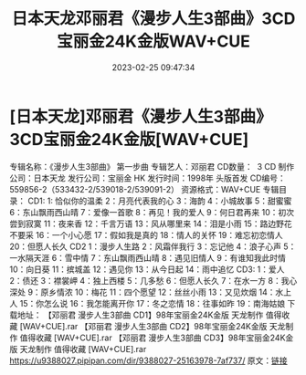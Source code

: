 ﻿---
title: 日本天龙邓丽君《漫步人生3部曲》3CD宝丽金24K金版WAV+CUE
date: 2023-02-25 09:47:34
categories: WAV车载音乐、镜像
tags: 华语中文
---
# [日本天龙]邓丽君《漫步人生3部曲》3CD宝丽金24K金版[WAV+CUE]

专辑名称：《漫步人生3部曲》 第一步曲
专辑艺人：邓丽君
CD数量：  3 CD
制作公司：日本天龙
发行公司：宝丽金 HK
发行时间：1998年 头版首发
CD编号： 559856-2（533432-2/539018-2/539091-2）
资源格式：WAV+CUE
专辑目录：
CD1:
1: 恰似你的温柔
2：月亮代表我的心
3：海韵
4：小城故事
5：甜蜜蜜
6：东山飘雨西山晴
7：爱像一首歌
8：再见！我的爱人
9：何日君再来
10：初次尝到寂寞
11：夜来香
12：千言万语
13：风从哪里来
14：泪是小雨
15：路边野花不要采
16：一个小心愿
17：假如我是真的
18：情人的关怀
19：难忘初恋情人
20：但愿人长久
CD2
1：漫步人生路
2：风霜伴我行
3：忘记他
4：浪子心声
5：一水隔天涯
6：雪中情
7：东山飘雨西山晴
8：遇见旧情人
9：有谁知我此时情
10：向日葵
11：摈城盖
12：遇见你
13：从今日起
14：雨中追忆
CD3:
1：爱人
2：债还
3：襟裳岬
4：独上西楼
5：几多愁
6：但愿人长久
7：在水一方
8：我心深处
9：原乡情浓
10：梅花
11：四个愿望
12：丝丝小雨
13：又见炊烟
14：水上人
15：你怎么说
16：我怎能离开你
17：冬之恋情
18：往事如昨
19：南海姑娘
下载地址：
【邓丽君 漫步人生3部曲
CD1】98年宝丽金24K金版 天龙制作 值得收藏 [WAV+CUE].rar
【邓丽君 漫步人生3部曲
CD2】98年宝丽金24K金版 天龙制作 值得收藏 [WAV+CUE].rar
【邓丽君 漫步人生3部曲
CD3】98年宝丽金24K金版 天龙制作 值得收藏 [WAV+CUE].rar
https://u9388027.pipipan.com/dir/9388027-25163978-7af737/
原文：[链接](https://blog.sina.com.cn/s/blog_1647c7e76010310wi.html)